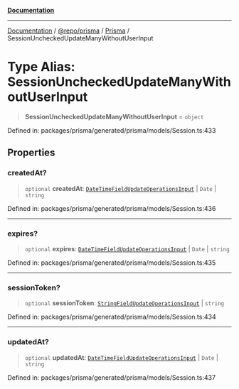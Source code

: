 [**Documentation**](../../../../../README.md)

***

[Documentation](../../../../../README.md) / [@repo/prisma](../../../README.md) / [Prisma](../README.md) / SessionUncheckedUpdateManyWithoutUserInput

# Type Alias: SessionUncheckedUpdateManyWithoutUserInput

> **SessionUncheckedUpdateManyWithoutUserInput** = `object`

Defined in: packages/prisma/generated/prisma/models/Session.ts:433

## Properties

### createdAt?

> `optional` **createdAt**: [`DateTimeFieldUpdateOperationsInput`](DateTimeFieldUpdateOperationsInput.md) \| `Date` \| `string`

Defined in: packages/prisma/generated/prisma/models/Session.ts:436

***

### expires?

> `optional` **expires**: [`DateTimeFieldUpdateOperationsInput`](DateTimeFieldUpdateOperationsInput.md) \| `Date` \| `string`

Defined in: packages/prisma/generated/prisma/models/Session.ts:435

***

### sessionToken?

> `optional` **sessionToken**: [`StringFieldUpdateOperationsInput`](StringFieldUpdateOperationsInput.md) \| `string`

Defined in: packages/prisma/generated/prisma/models/Session.ts:434

***

### updatedAt?

> `optional` **updatedAt**: [`DateTimeFieldUpdateOperationsInput`](DateTimeFieldUpdateOperationsInput.md) \| `Date` \| `string`

Defined in: packages/prisma/generated/prisma/models/Session.ts:437
